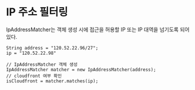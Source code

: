 # IP 주소 필터링

IpAddressMatcher는 객체 생성 시에 접근을 허용할 IP 또는 IP 대역을 넘기도록 되어있다.

````
String address = "120.52.22.96/27";
ip = "120.52.22.98"

// IpAddressMatcher 객체 생성
IpAddressMatcher matcher = new IpAddressMatcher(address);
// cloudfront 여부 확인
isCloudfront = matcher.matches(ip);
````